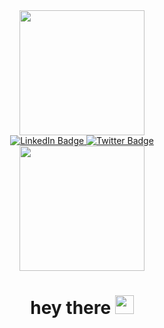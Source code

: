 <div id="header" align="center">
  <img src="https://media.giphy.com/media/u2pmTWUi0MXjyrMaVj/giphy.gif" width="200"/>
</div>
<div id="badges" align="center">
  <a href="your-linkedin-URL">
    <img src="https://img.shields.io/badge/LinkedIn-blue?style=for-the-badge&logo=linkedin&logoColor=white" alt="LinkedIn Badge"/>
  </a>
  <a href="your-twitter-URL">
    <img src="https://img.shields.io/badge/Twitter-blue?style=for-the-badge&logo=twitter&logoColor=white" alt="Twitter Badge"/>
  </a>
</div>
<div align="center">
  <img src="https://komarev.com/ghpvc/?username=jayjaychukwu&style=flat-square&color=blue" alt=""/>
</div>
<div align="center">
  <img src="https://media.giphy.com/media/MdA16VIoXKKxNE8Stk/giphy.gif" width="200"/>
 </div>
 
 <h1 align="center">
  hey there
  <img src="https://media.giphy.com/media/hvRJCLFzcasrR4ia7z/giphy.gif" width="30px"/>
</h1>

<!--
**jayjaychukwu/jayjaychukwu** is a ✨ _special_ ✨ repository because its `README.md` (this file) appears on your GitHub profile.

Here are some ideas to get you started:

- 🔭 I’m currently working on ...
- 🌱 I’m currently learning ...
- 👯 I’m looking to collaborate on ...
- 🤔 I’m looking for help with ...
- 💬 Ask me about ...
- 📫 How to reach me: ...
- 😄 Pronouns: ...
- ⚡ Fun fact: ...
-->
